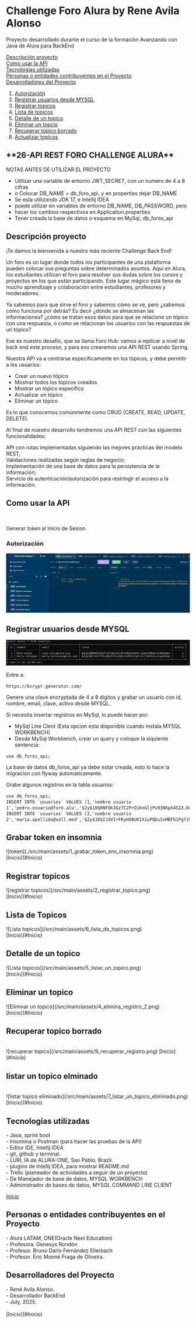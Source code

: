 # Challenge Foro Alura by Rene Avila Alonso
Proyecto desarrollado durante el curso de la formación Avanzando con Java de Alura
para BackEnd

[Descripción proyecto](#descripción-proyecto) <br/>
[Como usar la API](#como-usar-la-api) <br/>
[Tecnologías utilizadas](#Tecnologías-utilizadas) <br/>
[Personas o entidades contribuyentes en el Proyecto](#Personas-o-entidades-contribuyentes-en-el-Proyecto) <br/>
[Desarrolladores del Proyecto](#Desarrolladores-del-Proyecto) <br/>

1. [Autorización](#autorización)
2. [Registrar usuarios desde MYSQL](#registrar-usuarios-desde-mysql)
3. [Registrar topicos](#registrar-topicos)
4. [Lista de topicos](#lista-de-topicos)
5. [Detalle de un topico](#detalle-de-un-topico)
6. [Eliminar un topcio](#eliminar-un-topico)
7. [Recuperar topico borrado](#recuperar-topico-borrado)
8. [Actualizar topicos](#actualizar-topicos)

<h2>**26-API REST FORO CHALLENGE ALURA**</h2>

NOTAS ANTES DE UTILIZAR EL PROYECTO </br>
* Utilizar una variable de entorno JWT_SECRET, con un numero de 4 a 8 cifras</br>
* o Colocar DB_NAME = db_foro_api, y en properties dejar DB_NAME </br>
* Se esta utilizando JDK 17, e Intellij IDEA </br>
* puede utilizar en variables de entorno DB_NAME, DB_PASSWORD, pero </br>
* hacer los cambios respectivos en Application.properties </br>
* Tener creada la base de datos o esquema en MySql, db_foros_api</br>

<h2>Descripción proyecto</h2>
¡Te damos la bienvenida a nuestro más reciente Challenge Back End! </br>

Un foro es un lugar donde todos los participantes de una plataforma
pueden colocar sus preguntas sobre determinados asuntos. Aquí en Alura, 
los estudiantes utilizan el foro para resolver sus dudas sobre los cursos 
y proyectos en los que están participando. Este lugar mágico está lleno de 
mucho aprendizaje y colaboración entre estudiantes, profesores y moderadores.</br>

Ya sabemos para que sirve el foro y sabemos cómo se ve, pero ¿sabemos cómo 
funciona por detrás? Es decir ¿dónde se almacenan las informaciones? 
¿cómo se tratan esos datos para que se relacione un tópico con una respuesta, 
o como se relacionan los usuarios con las respuestas de un tópico?</br>

Ese es nuestro desafío, que se llama Foro Hub: vamos a replicar a nivel de 
back end este proceso, y para eso crearemos una API REST usando Spring.</br>

Nuestra API va a centrarse específicamente en los tópicos, y debe permitir a 
los usuarios:</br>

* Crear un nuevo tópico</br>
* Mostrar todos los tópicos creados</br>
* Mostrar un tópico específico</br>
* Actualizar un tópico</br>
* Eliminar un tópico</br>

Es lo que conocemos comúnmente como CRUD (CREATE, READ, UPDATE, DELETE).</br>

Al final de nuestro desarrollo tendremos una API REST con las siguientes 
funcionalidades:</br>

API con rutas implementadas siguiendo las mejores prácticas del modelo REST;</br>
Validaciones realizadas según reglas de negocio;</br>
Implementación de una base de datos para la persistencia de la información;</br>
Servicio de autenticación/autorización para restringir el acceso a la información.<br/>

<h2>Como usar la API</h2> <br/> 

Generar token al Inicio de Sesion. <br/>
<h3>Autorización</h3>

![Autorización](/src/main/assets/0_crear_token_inico_sesion.png)

<h2>Registrar usuarios desde MYSQL</h2>

![grabar usuarios](/src/main/assets/8_grabar_usuarios.png)

Entre a:
```
https://bcrypt-generator.com/
```
Genere una clave encryptada de 4 a 8 digitos y grabar un usuario
con id, nombre, email, clave, activo desde MYSQL. 

Si necesita insertar registros en MySql, lo puede hacer por:
* MySql Line Clent (Esta opcion esta disponible cuando instala MYSQL WORKBENCH)
* Desde MySql Workbench, crear un query y coloque la siquiente sentencia:
```commandline
use db_foros_api;
```
La base de datos db_foros_api ya debe estar creada, esto lo hace 
la migracion con flyway automaticamente.

Grabe algunos registros en la tabla usuarios:
```commandline
use db_foros_api;
INSERT INTO `usuarios` VALUES (1,'nombre usuario 1','pedro.usuario@foro.alu','$2y$10$RNFOk3Gz7C2PrQ1knGljPu93NhpX4SIX.Dap3Vi5EGwrIvMmCSWby',1);
INSERT INTO `usuarios` VALUES (2,'nombre usuario 2','maria.apellido@voll.med','$2y$10$IJdVIrFRyH88UK1XiuPQbuSxMBFb1Pg7z54jTNtXZwtuYnqW10eQq',1);
```
<h2>Grabar token en insomnia</h2>
![token](./src/main/assets/1_grabar_token_env_insomnia.png)
</br>
[Inicio](#Inicio)

<h2>Registrar topicos</h2>
![registrar topicos](/src/main/assets/2_registrar_topico.png)
</br>
[Inicio](#Inicio)

<h2>Lista de Topicos</h2>
![Lista topicos](/src/main/assets/6_lista_de_topicos.png)
</br>
[Inicio](#Inicio)

<h2>Detalle de un topico</h2>
![Lista topicos](/src/main/assets/5_listar_un_topico.png)
</br>
[Inicio](#Inicio)

<h2>Eliminar un topico</h2>
![Eliminar un  topico](/src/main/assets/4_elimina_registro_2.png)
</br>
[Inicio](#Inicio)

<h2>Recuperar topico borrado</h2>
</br>
![recuperar topico](/src/main/assets/9_recuperar_registro.png)
[Inicio](#Inicio)

<h2>listar un topico elminado</h2>
</br>
![listar topico eliminado](/src/main/assets/7_listar_un_topico_eliminado.png)
[Inicio](#Inicio)

<h2>Tecnologías utilizadas</h2>
- Java, sprint boot<br/>
- Insomina o Postman  (para hacer las pruebas de la API) <br/>
- Editor IDE, Intellij IDEA <br/>
- git, github y terminal. <br/>
- LURI, IA de ALURA-ONE, Sao Pablo, Brazil. <br/>
- plugins de Intellij IDEA, para mostrar README.md <br/>
- Trello (planeador de actividades a seguir de un proyecto) <br/>
- De Manejador de base de datos, MYSQL WORKBENCH <br/>
- Administrador de bases de datos, MYSQL COMMAND LINE CLIENT<br/>

[Inicio](#Inicio)

<h2>Personas o entidades contribuyentes en el Proyecto</h2>
- Alura LATAM, ONE(Oracle Next Education) <br/>
- Profesora. Genesys Rondón </br>
- Profesor. Bruno Dario Fernández Ellerbach <br/>
- Profesor. Eric Monné Fraga de Oliveira. <br/>

<h2>Desarrolladores del Proyecto</h2>
- René Avila Alonso. <br/>
- Desarrollador BackEnd <br/>
- July, 2025. </br>
  </br>
  [Inicio](#Inicio)
